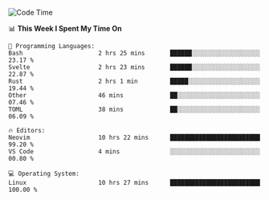 <!-- [![Top Langs](https://github-readme-stats.vercel.app/api/top-langs/?username=gagahsyuja&theme=dracula&hide_border=true&border_radius=7)](https://github.com/anuraghazra/github-readme-stats) -->

<!--START_SECTION:waka-->
![Code Time](http://img.shields.io/badge/Code%20Time-651%20hrs%2016%20mins-blue)

📊 **This Week I Spent My Time On** 

```text
💬 Programming Languages: 
Bash                     2 hrs 25 mins       ██████░░░░░░░░░░░░░░░░░░░   23.17 % 
Svelte                   2 hrs 23 mins       ██████░░░░░░░░░░░░░░░░░░░   22.87 % 
Rust                     2 hrs 1 min         █████░░░░░░░░░░░░░░░░░░░░   19.44 % 
Other                    46 mins             ██░░░░░░░░░░░░░░░░░░░░░░░   07.46 % 
TOML                     38 mins             ██░░░░░░░░░░░░░░░░░░░░░░░   06.09 % 

🔥 Editors: 
Neovim                   10 hrs 22 mins      █████████████████████████   99.20 % 
VS Code                  4 mins              ░░░░░░░░░░░░░░░░░░░░░░░░░   00.80 % 

💻 Operating System: 
Linux                    10 hrs 27 mins      █████████████████████████   100.00 % 
```


<!--END_SECTION:waka-->
